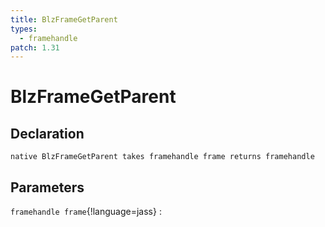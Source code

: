 ```yaml
---
title: BlzFrameGetParent
types:
  - framehandle
patch: 1.31
---
```


# BlzFrameGetParent

## Declaration

```jass
native BlzFrameGetParent takes framehandle frame returns framehandle
```

## Parameters
`framehandle frame`{!language=jass}
: 
